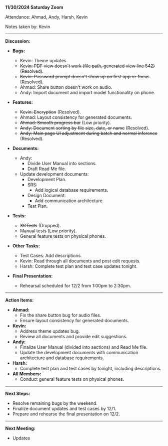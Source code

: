 **11/30/2024 Saturday Zoom**

Attendance: Ahmad, Andy, Harsh, Kevin

Notes taken by: Kevin

---

**Discussion:**

- **Bugs:**
  - Kevin: Theme updates.
  - ~~Kevin: PDF view doesn't work (file path, generated view line 542)~~ (Resolved).
  - ~~Kevin: Password prompt doesn't show up on first app re-focus~~ (Resolved).
  - Ahmad: Share button doesn't work on audio.
  - Andy: Import document and import model functionality on phone.

- **Features:**
  - ~~Kevin: Encryption~~ (Resolved).
  - Ahmad: Layout consistency for generated documents.
  - ~~Ahmad: Smooth progress bar~~ (Low priority).
  - ~~Andy: Document sorting by file size, date, or name~~ (Resolved).
  - ~~Andy: Main page UI adjustment during batch and normal inference~~ (Resolved).

- **Documents:**
  - Andy:
    - Divide User Manual into sections.
    - Draft Read Me file.
  - Update development documents:
    - Development Plan.
    - SRS:
      - Add logical database requirements.
    - Design Document:
      - Add communication architecture.
    - Test Plan.

- **Tests:**
  - ~~XCTests~~ (Dropped).
  - ~~Manual tests~~ (Low priority).
  - General feature tests on physical phones.

- **Other Tasks:**
  - Test Cases: Add descriptions.
  - Kevin: Read through all documents and post edit requests.
  - Harsh: Complete test plan and test case updates tonight.

- **Final Presentation:**
  - Rehearsal scheduled for 12/2 from 1:00pm to 2:30pm.

---

**Action Items:**

- **Ahmad:**
  - Fix the share button bug for audio files.
  - Ensure layout consistency for generated documents.
- **Kevin:**
  - Address theme updates bug.
  - Review all documents and provide edit suggestions.
- **Andy:**
  - Finalize User Manual (divided into sections) and Read Me file.
  - Update the development documents with communication architecture and database requirements.
- **Harsh:**
  - Complete test plan and test cases by tonight, including descriptions.
- **All Members:**
  - Conduct general feature tests on physical phones.

---

**Next Steps:**

- Resolve remaining bugs by the weekend.
- Finalize document updates and test cases by 12/1.
- Prepare and rehearse the final presentation on 12/2.

---

**Next Meeting:**
- Updates
